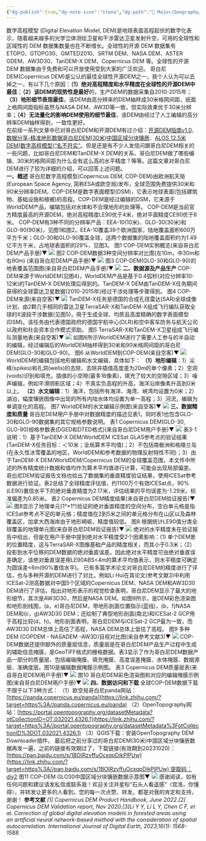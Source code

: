 ```yaml
---
{"dg-publish":true,"dg-note-icon":"stone","dg-path":"🌳 Major/Geography/Data/哥白尼 DEM.md","permalink":"/🌳 Major/Geography/Data/哥白尼 DEM/","dgPassFrontmatter":true,"noteIcon":"stone","created":"2024-07-04T13:45:17.000+08:00","updated":"2024-11-01T21:33:11.750+08:00"}
---
```


数字高程模型 (Digital Elevation Model, DEM)是地球表面高程起伏的数字化表示，随着越来越多的光学立体测绘卫星和干涉雷达卫星发射升空，可用的全球性和区域性的 DEM 数据集数量也在不断增长。全球性的开源 DEM 数据集有 ETOPO、GTOPO30、GMTED2010、SRTM DEM、NASA DEM、ASTER GDEM、AW3D30、TanDEM-X DEM、Copernicus DEM 等。全球性的开源 DEM 数据集由于免费和可以开放使用受到大家的广泛欢迎。
哥白尼DEM(Copernicus DEM)是公认的最佳全球性开源DEM之一，我个人认为可以去掉之一，有以下几个原因：**（1）绝对高程精度和水平精度在全球性的开源DEM中最佳**；**（2）该DEM的现势性是最好**的，生产DEM的数据采集自2010-2015年；**（3）地形细节表现最佳**，该DEM由高分辨率的DEM抽样成30米格网间距，纸面上格网间距指标虽然与NASA DEM、AW3D等一致，但实际效果优于30米分辨率；**（4）无法量化的影响DEM使用的细节最佳**，该DEM由经过了人工编辑的高分辨率DEM抽样得到，一致性更好。  
在前续一系列文章中已对哥白尼DEM和开源DEM有过介绍：[开源DEM指南v1.0](https://link.zhihu.com/?target=http%3A//mp.weixin.qq.com/s%3F__biz%3DMzk0MDQzNTEyNg%3D%3D%26mid%3D2247485084%26idx%3D1%26sn%3D7c9a66ff95a198492b8618f596dfac45%26chksm%3Dc2e0f545f5977c5327f9895f19a73bb63ae9431628612f913a2c72408ed2a2d0661d4e323ce4%26scene%3D21%23wechat_redirect)、[数据分享-精准地形数据哥白尼DEM(30米)中国区域分块镶嵌](https://link.zhihu.com/?target=http%3A//mp.weixin.qq.com/s%3F__biz%3DMzk0MDQzNTEyNg%3D%3D%26mid%3D2247485455%26idx%3D1%26sn%3Dfe0c3539896498b7a4ff9bdfe5c7b95a%26chksm%3Dc2e0fbd6f59772c046f2d9cc7efbf3e5dcd8a3dd8c32a9ad484128a009ec4f337658f65b30ff%26scene%3D21%23wechat_redirect)、[ALOS 12.5米DEM(数字高程模型)“名不符实”](https://link.zhihu.com/?target=http%3A//mp.weixin.qq.com/s%3F__biz%3DMzk0MDQzNTEyNg%3D%3D%26mid%3D2247484743%26idx%3D1%26sn%3D334d39b73b941883d42e8ca9d668bbcd%26chksm%3Dc2e0f69ef5977f88907cc01246eabfe37d497d9c6fd087f21b3030ba92f33865bde4f45b814e%26scene%3D21%23wechat_redirect)。但是还是有不少人发信问跟哥白尼DEM相关的一些问题，比如哥白尼DEM和TanDEM-X DEM的关系、哥白尼DEM做了哪些编辑、30米的格网间距为什么会有这么高的水平精度？等等。这篇文章对哥白尼DEM进行了较为详细的介绍，可以回答上述问题。  
**一、概述**
哥白尼数字高程模型(Copernicus DEM, COP-DEM)由欧洲航天局(European Space Agency, 简称ESA或欧空局)发布，全球范围免费提供30米和90米分辨率DEM。COP-DEM是数字表面模型(DSM)，它表示地球表面(包括建筑物、基础设施和植被)的高程。COP-DEM是经过编辑的DSM，它来源于WorldDEM产品，编辑包括对水体和不合理地形的处理等。
COP-DEM是当前官方精度最高的开源DEM，绝对高程精度LE90优于4米，绝对平面精度CE90优于6米。
COP-DEM有3种不同的分辨率产品：EEA-10(10米)、GLO-30(30米)和GLO-90(90米)，见图1和图2。EEA-10覆盖39个欧洲国家，陆地覆盖面积600万平方千米；GLO-30和GLO-90覆盖全球，这两个数据集的陆地覆盖面积约为1.49亿平方千米，占地球表面积的29%，见图3。
图1 COP-DEM实例概览(来自哥白尼DEM产品手册)▼
![](https://pic2.zhimg.com/80/v2-ddec7f26c3f5c6523cd928682d4eaf45_1440w.webp)
图2 COP-DEM数据3种空间分辨率对比图(左10m，中30m和右90m) (来自哥白尼DEM产品手册)▼
![](https://pic4.zhimg.com/80/v2-dccaf5c06d785ab697e3640f4fea0a0f_1440w.webp)
图3 COP-DEM(GLO-30和GLO-90)的地表覆盖范围图(来自哥白尼DEM产品手册)▼
![](https://pic3.zhimg.com/80/v2-db6138d3dd8d506e9348b4f2a1a740ea_1440w.webp)
**二、数据源及产品生产**
COP-DEM来源于WorldDEM(见图4)，WorldDEM产品是基于0.4弧秒(对应分辨率10-12米)的TanDEM-X DEM处理后得到的。TanDEM-X DEM由TanDEM-X任务期间获得的全球雷达卫星数据(2010-2015年)经过干涉处理等步骤得到。
图4 COP-DEM来源(来自空客)▼
![](https://pic2.zhimg.com/80/v2-60bd6f27ac6eef37b0945b6369d7d0f1_1440w.webp)
TanDEM-X任务是德国的合成孔径雷达(SAR)全球成像计划，由2颗几乎相同的雷达卫星TerraSAR-X和TanDEM-X组成飞行编队获取全球的X波段干涉数据(见图5)，用于生成全球、均质且高度精确的数字表面模型(DSM)。该任务由代表德国政府的德国宇航中心(DLR)和空中客车防务与航天公司以政府和社会资本合作模式资助。
图5 TerraSAR-X和TanDEM-X卫星组成飞行编队测量地表(来自空客)▼
![](https://pic1.zhimg.com/80/v2-30e374863c9b5df9ff7638535f666078_1440w.webp)
如图6所示WorldDEM进行了需要人工参与的半自动的编辑，经过编辑后的WorldDEM抽样得到30米和90米格网间距的哥白尼DEM(GLO-30和GLO-90)。
图6 从WorldDEM到COP-DEM(来自空客)▼
![](https://pic4.zhimg.com/80/v2-07f8e26821f6f00d4af314236a6768bf_1440w.webp)
WorldDEM的编辑包括地形编辑和水文编辑，具体如下：
**（1）地形编辑**：1）尖峰(spikes)和孔洞(wells)的去除，去除并插值高度差为20m的单个像素；2）空洞(voids)识别和填充，插值的小空隙(最多16像素)，填充了较大的空隙区域；3）噪声编辑，例如平滑阴影区域；4）不真实负高程的升高，海洋沿岸像素升高到0米以上。
**（2）水文编辑**：1）海洋，包括所有海洋、海湾、峡湾均设置为0米；2）湖泊，幅度镶嵌图像中出现的所有内陆水体均设置为单一高程；3）河流，编辑为单调变化的高程。
图7 WorldDEM的水文编辑示例图(来自空客)▼
![](https://pic2.zhimg.com/80/v2-25c6f0d7eae30c380de19743127e9c01_1440w.webp)
**三、数据精度和质量**
哥白尼DEM用户手册中对数据精度的描述见表1，同时表1也包含GLO-30和GLO-90数据集的其它规格参数说明。
表1 Copernicus DEM(GLO-30, GLO-90)规格参数表(DGED和DTED格式)(来自哥白尼DEM用户手册)▼
![](https://pic2.zhimg.com/80/v2-e73f26f488c7c77b28f000f5b1a73259_1440w.webp)
表3-1说明：1）基于TanDEM-X DEM/WorldDEM ICESat GLAS参考点的验证结果(TanDEM-X任务目标：＜10米；全局算术平均值)；2）不包括南极洲和格陵兰岛(在永久性冰雪覆盖的地区，WorldDEM和参考数据的物理反射特性不同)；3）由于TanDEM-X DEM/WorldDEM/Copernicus DEM的全球覆盖范围，本文件中所述的所有精度统计数据和值均作为算术平均值进行计算，可能会出现局部偏差。
哥白尼DEM验证报告文档也给出了数据集的垂直精度验证结果，使用ICESat参考数据进行验证。表2总结了全球精度评估值，约1100万个有效ICESat点，90%(LE90)置信水平下的绝对垂直精度为2.17米，评估结果的平均误差为-1.29米，标准偏差为0.85米。
表2 Copernicus DEM精度结果(来自哥白尼DEM验证报告)▼
![](https://pic2.zhimg.com/80/v2-94110aa6847ceb0d1ab1beb74c1f78c9_1440w.webp)
图8显示了地理单元(1°*1°)验证的绝对垂直精度的空间分布，空白单元格是指ICESat参考点不足的单元格；精度值在2到5米之间的单元格分布在山区以及森林覆盖区，加拿大西海岸由于地形崎岖，精度值较低。
图8 根据统计LE90值分类全球覆盖的地理单元图(来自哥白尼DEM验证报告)▼
![](https://pic4.zhimg.com/80/v2-4dc914a3d8a4595242eb8f1c1eb17b13_1440w.webp)
绝对的水平精度未在验证报告中给出，但是在用户手册中提到绝对水平精度受2个因素影响：(1) 单个DEM景的位置精度，这与TerraSAR-X图像基础产品的精度相关，而其小于0.3米；（2）投影到水平位移的DEM数据的绝对垂直误差。因此绝对水平精度可由绝对垂直误差确定，该绝对垂直误差用LE90ABS<4m的算术平均值表示，则水平精度可确定为圆误差<6m(90%置信水平)。
已有多篇学术论文对哥白尼DEM的精度进行了评估，也与多种开源的DEM进行了对比，例如Li Hui在其论文(参考文献3)中利用ICESat-2测高数据对中国5个区域的Copernicus DEM、NASA DEM和AW3D30 DEM进行了评估，指出对地形表示的视觉检查表明，哥白尼DEM显示了最大的地形细节，其次是AW3D30，然后是NASA DEM。如图9所示，是DEM彩色渲染图和地形剖线图，(a，e)哥白尼DEM，带地形剖面位置指示(蓝线)，(b，f)NASA DEM和(c，g)AW3D30 DEM；还绘制了典型地形剖面(南北)和ICESat-2 GCP用于高程比较(d，h)。地形剖面表明，哥白尼DEM与ICESat-2 GCP最为一致，而AW3D30 DEM总体上高估了高程，NASA DEM总体上低估了高程。
图9 多种DEM (COPDEM - NASADEM -AW3D)目视对比图(来自参考文献3)▼
![](https://pic4.zhimg.com/80/v2-79139564ff0cb1327e34ec0332065267_1440w.webp)
COP-DEM数据还提供额外的质量层信息，质量层是在哥白尼DEM产品生产过程中生成的辅助信息掩膜，是GeoTIFF格式的栅格数据。表3显示了作为哥白尼DEM数据产品一部分的质量层，包括编辑掩膜、填充掩膜、高度误差掩膜、水体掩膜、数据源层、准确度层。图10是编辑数据掩膜示例图。
表3 Copernicus DEM质量层表(来自哥白尼DEM用户手册)▼
![](https://pic2.zhimg.com/80/v2-4be51ec82cf31174e067b746a129d3b1_1440w.webp)
图10 哥白尼DEM彩色渲染图和对应的编辑掩膜示例图(来自哥白尼DEM用户手册)▼
![](https://pic3.zhimg.com/80/v2-7c88aed3706669237b20595cb3a5a152_1440w.webp)
**四、数据访问和下载**
全球COP-DEM数据下载不限于以下3种方式：
（1）欧空局哥白尼panda网站：[https://panda.copernicus.eu/panda](https://link.zhihu.com/?target=https%3A//panda.copernicus.eu/panda)
（2）OpenTopography网站：[https://portal.opentopography.org/datasetMetadata?otCollectionID=OT.032021.4326.1](https://link.zhihu.com/?target=https%3A//portal.opentopography.org/datasetMetadata%3FotCollectionID%3DOT.032021.4326.1)
（3）QGIS下载：安装OpenTopography DEM Downloader插件。
最后把之前分享过的哥白尼DEM(30米)中国区域分块镶嵌数据再发一遍，之前的链接有效期过了，下载链接(有效期到20231020)：[https://pan.baidu.com/s/1BOIRzvffuOcxqpDikPlPUw](https://link.zhihu.com/?target=https%3A//pan.baidu.com/s/1BOIRzvffuOcxqpDikPlPUw) 提取码：diy2
图11 COP-DEM GLO30中国区域分块镶嵌数据示意图▼
![](https://pic3.zhimg.com/80/v2-514c325aa59506b71747745f44f4ab02_1440w.webp)
感谢阅读，如有任何问题和建议请发私信或联系我！欢迎关注并星标“石头人看遥感”（宫浩，你懂得），并转发让更多的人看到。您的每一次点赞、转发，都是对我的肯定和支持，谢谢！
**参考文献**
_[1] Copernicus DEM Product Handbook, June 2022.[2] Copernicus DEM Validation report, Nov 2020.[3]Li Y Y, Li L Y, Chen C F, et al. Correction of global digital elevation models in forested areas using an artificial neural network-based method with the consideration of spatial autocorrelation. International Journal of Digital Earth, 2023,16(1): 1568-1588._